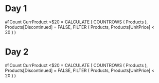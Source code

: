 # Day 1
    
#1Count CurrProduct <$20 = 
CALCULATE (
    COUNTROWS ( Products ),
    Products[Discontinued] = FALSE,
    FILTER ( Products, Products[UnitPrice] < 20 )
)
# Day 2
    
#1Count CurrProduct <$20 = 
CALCULATE (
    COUNTROWS ( Products ),
    Products[Discontinued] = FALSE,
    FILTER ( Products, Products[UnitPrice] < 20 )
)
